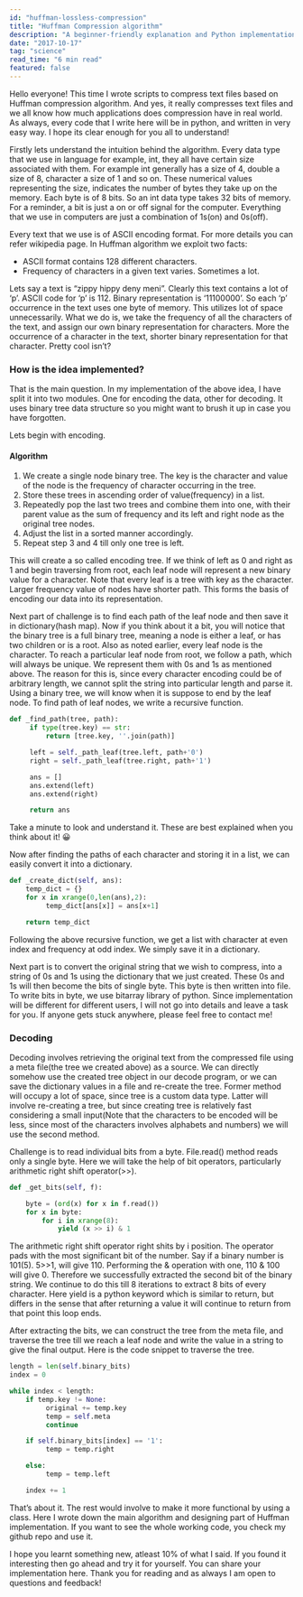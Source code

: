 ```yaml
---
id: "huffman-lossless-compression"
title: "Huffman Compression algorithm"
description: "A beginner-friendly explanation and Python implementation of the Huffman compression algorithm. Covers both encoding and decoding steps, explains the underlying logic, and shows how compression works using binary trees and frequency mapping."
date: "2017-10-17"
tag: "science"
read_time: "6 min read"
featured: false
---
```


Hello everyone!
This time I wrote scripts to compress text files based on Huffman compression algorithm. And yes, it really compresses text files and we all know how much applications does compression have in real world. As always, every code that I write here will be in python, and written in very easy way. I hope its clear enough for you all to understand!

Firstly lets understand the intuition behind the algorithm. Every data type that we use in language for example, int, they all have certain size associated with them. For example int generally has a size of 4, double a size of 8, character a size of 1 and so on. These numerical values representing the size, indicates the number of bytes they take up on the memory. Each byte is of 8 bits. So an int data type takes 32 bits of memory. For a reminder, a bit is just a on or off signal for the computer. Everything that we use in computers are just a combination of 1s(on) and 0s(off).

Every text that we use is of ASCII encoding format. For more details you can refer wikipedia page. In Huffman algorithm we exploit two facts:

* ASCII format contains 128 different characters.
* Frequency of characters in a given text varies. Sometimes a lot.

Lets say a text is “zippy hippy deny meni”. Clearly this text contains a lot of ‘p’. ASCII code for ‘p’ is 112. Binary representation is ‘11100000’. So each ‘p’ occurrence in the text uses one byte of memory. This utilizes lot of space unnecessarily. What we do is, we take the frequency of all the characters of the text, and assign our own binary representation for characters. More the occurrence of a character in the text, shorter binary representation for that character. Pretty cool isn’t?

### How is the idea implemented?

That is the main question. In my implementation of the above idea, I have split it into two modules. One for encoding the data, other for decoding. It uses binary tree data structure so you might want to brush it up in case you have forgotten.

Lets begin with encoding.

#### Algorithm

1. We create a single node binary tree. The key is the character and value of the node is the frequency of character occurring in the tree.
2. Store these trees in ascending order of value(frequency) in a list.
3. Repeatedly pop the last two trees and combine them into one, with their parent value as the sum of frequency and its left and right node as the original tree nodes.
4. Adjust the list in a sorted manner accordingly.
5. Repeat step 3 and 4 till only one tree is left.

This will create a so called encoding tree. If we think of left as 0 and right as 1 and begin traversing from root, each leaf node will represent a new binary value for a character. Note that every leaf is a tree with key as the character. Larger frequency value of nodes have shorter path. This forms the basis of encoding our data into its representation.

Next part of challenge is to find each path of the leaf node and then save it in dictionary(hash map). Now if you think about it a bit, you will notice that the binary tree is a full binary tree, meaning a node is either a leaf, or has two children or is a root. Also as noted earlier, every leaf node is the character. To reach a particular leaf node from root, we follow a path, which will always be unique. We represent them with 0s and 1s as mentioned above. The reason for this is, since every character encoding could be of arbitrary length, we cannot split the string into particular length and parse it. Using a binary tree, we will know when it is suppose to end by the leaf node.
To find path of leaf nodes, we write a recursive function.

```python
def _find_path(tree, path):
     if type(tree.key) == str:
         return [tree.key, ''.join(path)]

     left = self._path_leaf(tree.left, path+'0')
     right = self._path_leaf(tree.right, path+'1')

     ans = []
     ans.extend(left)
     ans.extend(right)

     return ans
```

Take a minute to look and understand it. These are best explained when you think about it! 😀

Now after finding the paths of each character and storing it in a list, we can easily convert it into a dictionary.

```python
def _create_dict(self, ans):
    temp_dict = {}
    for x in xrange(0,len(ans),2):
         temp_dict[ans[x]] = ans[x+1]

    return temp_dict
```

Following the above recursive function, we get a list with character at even index and frequency at odd index. We simply save it in a dictionary.

Next part is to convert the original string that we wish to compress, into a string of 0s and 1s using the dictionary that we just created. These 0s and 1s will then become the bits of single byte. This byte is then written into file.
To write bits in byte, we use bitarray library of python. Since implementation will be different for different users, I will not go into details and leave a task for you. If anyone gets stuck anywhere, please feel free to contact me!

### Decoding

Decoding involves retrieving the original text from the compressed file using a meta file(the tree we created above) as a source. We can directly somehow use the created tree object in our decode program, or we can save the dictionary values in a file and re-create the tree. Former method will occupy a lot of space, since tree is a custom data type. Latter will involve re-creating a tree, but since creating tree is relatively fast considering a small input(Note that the characters to be encoded will be less, since most of the characters involves alphabets and numbers) we will use the second method.

Challenge is to read individual bits from a byte. File.read() method reads only a single byte. Here we will take the help of bit operators, particularly arithmetic right shift operator(>>).

```python
def _get_bits(self, f):

    byte = (ord(x) for x in f.read())
    for x in byte:
        for i in xrange(8):
            yield (x >> i) & 1
```

The arithmetic right shift operator right shits by i position. The operator pads with the most significant bit of the number. Say if a binary number is 101(5). 5>>1, will give 110. Performing the & operation with one, 110 & 100 will give 0. Therefore we successfully extracted the second bit of the binary string. We continue to do this till 8 iterations to extract 8 bits of every character. Here yield is a python keyword which is similar to return, but differs in the sense that after returning a value it will continue to return from that point this loop ends.

After extracting the bits, we can construct the tree from the meta file, and traverse the tree till we reach a leaf node and write the value in a string to give the final output. Here is the code snippet to traverse the tree.

```python
length = len(self.binary_bits)
index = 0

while index < length:
    if temp.key != None:
         original += temp.key
         temp = self.meta
         continue

    if self.binary_bits[index] == '1':
         temp = temp.right

    else:
         temp = temp.left

    index += 1
```

That’s about it. The rest would involve to make it more functional by using a class. Here I wrote down the main algorithm and designing part of Huffman implementation. If you want to see the whole working code, you check my github repo and use it.

I hope you learnt something new, atleast 10% of what I said. If you found it interesting then go ahead and try it for yourself. You can share your implementation here. Thank you for reading and as always I am open to questions and feedback!
